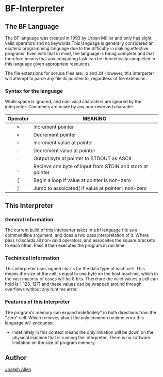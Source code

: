 # BF-Interpreter
## The BF Language
The BF language was created in 1993 by Urban Müller and only has eight valid operators and no keywords.This language is generally considered an esoteric programming language due to the difficulty in making effective programs. Even with that in mind, the language is turing complete and that therefore means that any computing task can be theoretically completed in this language given appropriate resources. 

The file extensions for soruce files are: .b and .bf
However, this interperter will attempt to parse any file its pointed to, regardless of file extension.

### Syntax for the language
White space is ignored, and non-valid characters are ignored by the interpreter.
Comments are made by any non-reserved character

|Operator | MEANING |
| :------------: | ------------ |
|>| Increment pointer|
|<| Decrement pointer|
|+| Increment value at pointer|
|-| Decrement value at pointer|
|.| Output byte at pointer to STDOUT as ASCII|
|,| Recieve one byte of input from STDIN and store at pointer|
|\[|Begin a loop if value at pointer is non-zero|
|]| Jump to assoicated\[ if value at pointer i non-zero|


## This Interpreter
### General Information
The current build of this interperter takes in a bf language file as a commandline argument, and does a two pass interpretation of it. Where pass I discards all non-valid operators, and assocaites the square brackets to each other. Pass II then executes the program in run time. 


### Techinical Information
This interpreter uses signed char's for the data type of each cell. This means the size of the cell is equal to one byte on the host machine, which in the vast majority of cases will be 8 bits. Therefore the valid values a cell can hold is \[-128, 127] and these values can be wrapped around through overflows without any runtime error. 

### Features of this Interpreter
The program's memory can expand indefinitely* in both directions from the "zero" cell. Which removes about the only common runtime error this language will encounter. 

* indefinitely in this context means the only limiation will be down on the physical machine that is running the interpreter. There is no software limitation on the size of program memory. 

## Author
[Joseph Allen](https://github.com/jallenNJ) 
